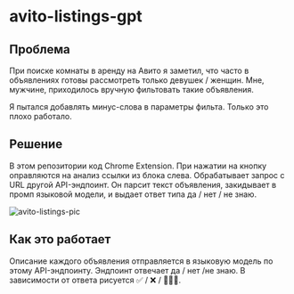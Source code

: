 # avito-listings-gpt

## Проблема

При поиске комнаты в аренду на Авито я заметил, что часто в объявлениях готовы рассмотреть только девушек / женщин. Мне, мужчине, приходилось вручную фильтовать такие объявления. 

Я пытался добавлять минус-слова в параметры фильта. Только это плохо работало.

## Решение

В этом репозитории код  Chrome Extension. При нажатии на кнопку оправляются на анализ ссылки из блока слева. Обрабатывает запрос c URL другой API-эндпоинт. Он парсит текст объявления, закидывает в промп языковой модели, и выдает ответ типа да / нет / не знаю.

![avito-listings-pic](https://github.com/user-attachments/assets/3e946d81-4ec1-4efc-905d-b2385b933362)

## Как это работает

Описание каждого объявления отправляется в языковую модель по этому API-эндпоинту. Эндпоинт отвечает да / нет /не знаю. В зависимости от ответа рисуется ✅ / ❌ / 🤷🏻‍♂️.
